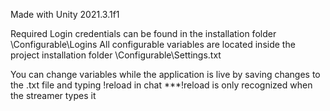 Made with Unity 2021.3.1f1

Required Login credentials can be found in the installation folder \Configurable\Logins
All configurable variables are located inside the project installation folder \Configurable\Settings.txt

You can change variables while the application is live by saving changes to the .txt file and typing !reload in chat ***!reload is only recognized when the streamer types it
